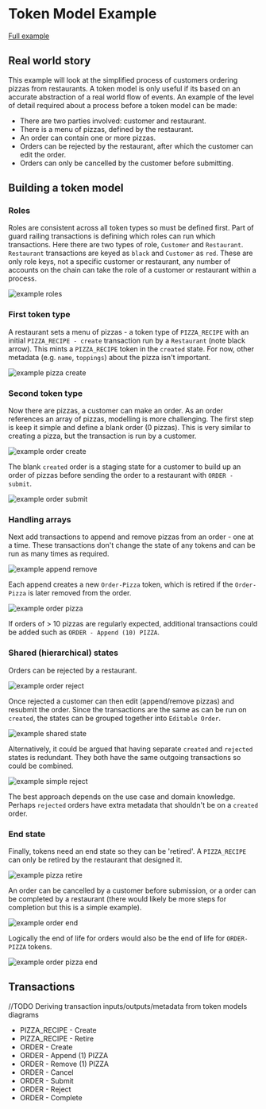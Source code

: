 # Token Model Example

[Full example](https://docs.google.com/drawings/d/1PEFb19NgPAOEN-r-pZYUeSWODXd8TMp7SFHr8QLez-8/edit)

## Real world story

This example will look at the simplified process of customers ordering pizzas from restaurants. A token model is only useful if its based on an accurate abstraction of a real world flow of events. An example of the level of detail required about a process before a token model can be made:

- There are two parties involved: customer and restaurant.
- There is a menu of pizzas, defined by the restaurant.
- An order can contain one or more pizzas.
- Orders can be rejected by the restaurant, after which the customer can edit the order.
- Orders can only be cancelled by the customer before submitting.

## Building a token model

### Roles

Roles are consistent across all token types so must be defined first. Part of guard railing transactions is defining which roles can run which transactions. Here there are two types of role, `Customer` and `Restaurant`. `Restaurant` transactions are keyed as `black` and `Customer` as `red`. These are only role keys, not a specific customer or restaurant, any number of accounts on the chain can take the role of a customer or restaurant within a process.

![example roles](../../assets/tokenModels/example-roles.png)

### First token type

A restaurant sets a menu of pizzas - a token type of `PIZZA_RECIPE` with an initial `PIZZA_RECIPE - create` transaction run by a `Restaurant` (note black arrow). This mints a `PIZZA_RECIPE` token in the `created` state. For now, other metadata (e.g. `name`, `toppings`) about the pizza isn't important.

![example pizza create](../../assets/tokenModels/example-pizza-create.png)

### Second token type

Now there are pizzas, a customer can make an order. As an order references an array of pizzas, modelling is more challenging. The first step is keep it simple and define a blank order (0 pizzas). This is very similar to creating a pizza, but the transaction is run by a customer.

![example order create](../../assets/tokenModels/example-order-create.png)

The blank `created` order is a staging state for a customer to build up an order of pizzas before sending the order to a restaurant with `ORDER - submit`.

![example order submit](../../assets/tokenModels/example-order-submit.png)

### Handling arrays

Next add transactions to append and remove pizzas from an order - one at a time. These transactions don't change the state of any tokens and can be run as many times as required.

![example append remove](../../assets/tokenModels/example-append-remove.png)

Each append creates a new `Order-Pizza` token, which is retired if the `Order-Pizza` is later removed from the order.

![example order pizza](../../assets/tokenModels/example-order-pizza.png)

If orders of > 10 pizzas are regularly expected, additional transactions could be added such as `ORDER - Append (10) PIZZA`.

### Shared (hierarchical) states

Orders can be rejected by a restaurant.

![example order reject](../../assets/tokenModels/example-order-reject.png)

Once rejected a customer can then edit (append/remove pizzas) and resubmit the order. Since the transactions are the same as can be run on `created`, the states can be grouped together into `Editable Order`.

![example shared state](../../assets/tokenModels/example-shared-state.png)

Alternatively, it could be argued that having separate `created` and `rejected` states is redundant. They both have the same outgoing transactions so could be combined.

![example simple reject](../../assets/tokenModels/example-simple-reject.png)

The best approach depends on the use case and domain knowledge. Perhaps `rejected` orders have extra metadata that shouldn't be on a `created` order.

### End state

Finally, tokens need an end state so they can be 'retired'. A `PIZZA_RECIPE` can only be retired by the restaurant that designed it.

![example pizza retire](../../assets/tokenModels/example-pizza-retire.png)

An order can be cancelled by a customer before submission, or a order can be completed by a restaurant (there would likely be more steps for completion but this is a simple example).

![example order end](../../assets/tokenModels/example-order-end.png)

Logically the end of life for orders would also be the end of life for `ORDER-PIZZA` tokens.

![example order pizza end](../../assets/tokenModels/example-order-pizza-end.png)

## Transactions

//TODO Deriving transaction inputs/outputs/metadata from token models diagrams

- PIZZA_RECIPE - Create
- PIZZA_RECIPE - Retire
- ORDER - Create
- ORDER - Append (1) PIZZA
- ORDER - Remove (1) PIZZA
- ORDER - Cancel
- ORDER - Submit
- ORDER - Reject
- ORDER - Complete
